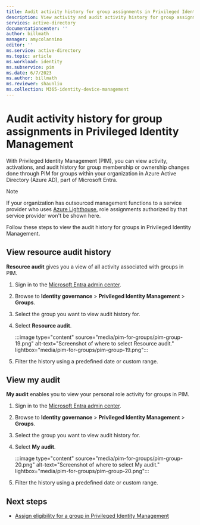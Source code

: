 ```yaml
---
title: Audit activity history for group assignments in Privileged Identity Management
description: View activity and audit activity history for group assignments in Privileged Identity Management (PIM).
services: active-directory
documentationcenter: ''
author: billmath
manager: amycolannino
editor: ''
ms.service: active-directory
ms.topic: article
ms.workload: identity
ms.subservice: pim
ms.date: 6/7/2023
ms.author: billmath
ms.reviewer: shaunliu
ms.collection: M365-identity-device-management
---
```

# Audit activity history for group assignments in Privileged Identity Management

With Privileged Identity Management (PIM), you can view activity, activations, and audit history for group membership or ownership changes done through PIM for groups within your organization in Azure Active Directory (Azure AD), part of Microsoft Entra.

> [!NOTE]
> If your organization has outsourced management functions to a service provider who uses [Azure Lighthouse](../../lighthouse/overview.md), role assignments authorized by that service provider won't be shown here.

Follow these steps to view the audit history for groups in Privileged Identity Management.

## View resource audit history

**Resource audit** gives you a view of all activity associated with groups in PIM.

1. Sign in to the [Microsoft Entra admin center](https://entra.microsoft.com).

1. Browse to **Identity governance** > **Privileged Identity Management** > **Groups**.

1. Select the group you want to view audit history for.

1. Select **Resource audit**.

    :::image type="content" source="media/pim-for-groups/pim-group-19.png" alt-text="Screenshot of where to select Resource audit." lightbox="media/pim-for-groups/pim-group-19.png":::

1. Filter the history using a predefined date or custom range.

## View my audit

**My audit** enables you to view your personal role activity for groups in PIM.

1. Sign in to the [Microsoft Entra admin center](https://entra.microsoft.com).

1. Browse to **Identity governance** > **Privileged Identity Management** > **Groups**.

1. Select the group you want to view audit history for.

1. Select **My audit**.

    :::image type="content" source="media/pim-for-groups/pim-group-20.png" alt-text="Screenshot of where to select My audit." lightbox="media/pim-for-groups/pim-group-20.png":::

1. Filter the history using a predefined date or custom range.

## Next steps

- [Assign eligibility for a group in Privileged Identity Management](groups-assign-member-owner.md)
